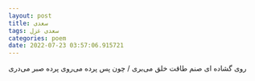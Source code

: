 ```yaml
---
layout: post
title: سعدی
tags: سعدی غزل
categories: poem
date: 2022-07-23 03:57:06.915721
---
```


روی گشاده ای صنم طاقت خلق می‌بری / چون پس پرده می‌روی پرده صبر می‌دری